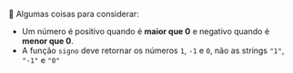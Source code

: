 :eyes: Algumas coisas para considerar:

* Um número é positivo quando é **maior que 0** e negativo quando é **menor que 0**.
* A função `signo` deve retornar os números `1`, `-1` e `0`, não as strings `"1"`, `"-1"` e `"0"`
